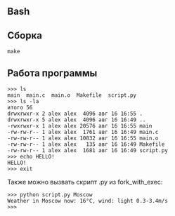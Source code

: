 ## Bash

## Сборка
```
make
```

## Работа программы
```
>>> ls
main  main.c  main.o  Makefile	script.py
>>> ls -la
итого 56
drwxrwxr-x 2 alex alex  4096 авг 16 16:55 .
drwxrwxr-x 5 alex alex  4096 авг 16 16:49 ..
-rwxrwxr-x 1 alex alex 20576 авг 16 16:55 main
-rw-rw-r-- 1 alex alex  1761 авг 16 16:49 main.c
-rw-rw-r-- 1 alex alex 10832 авг 16 16:55 main.o
-rw-rw-r-- 1 alex alex   135 авг 16 16:49 Makefile
-rw-rw-r-- 1 alex alex  1681 авг 16 16:49 script.py
>>> echo HELLO!
HELLO!
>>> exit
```

Также можно вызвать скрипт .py из fork_with_exec:

```
>>> python script.py Moscow
Weather in Moscow now: 16°C, wind: light 0.3-3.4m/s
>>> 
```
